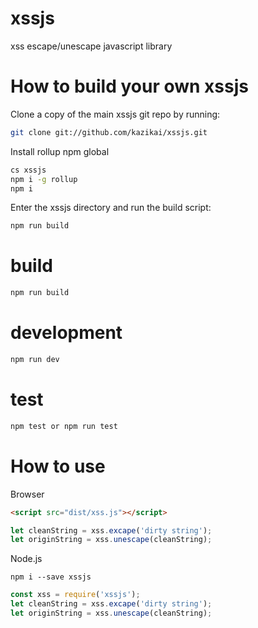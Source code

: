 # xssjs
xss escape/unescape javascript library

# How to build your own xssjs
Clone a copy of the main xssjs git repo by running:
```bash
git clone git://github.com/kazikai/xssjs.git
```
Install rollup npm global
```bash
cs xssjs
npm i -g rollup
npm i
```

Enter the xssjs directory and run the build script:
```bash
npm run build
```

# build
```bash
npm run build
```

# development
```bash
npm run dev
```

# test
```bash
npm test or npm run test
```

# How to use
Browser
```html
<script src="dist/xss.js"></script>
```

```js
let cleanString = xss.excape('dirty string');
let originString = xss.unescape(cleanString);
```

Node.js
```
npm i --save xssjs
```
```js
const xss = require('xssjs');
let cleanString = xss.excape('dirty string');
let originString = xss.unescape(cleanString);
```


